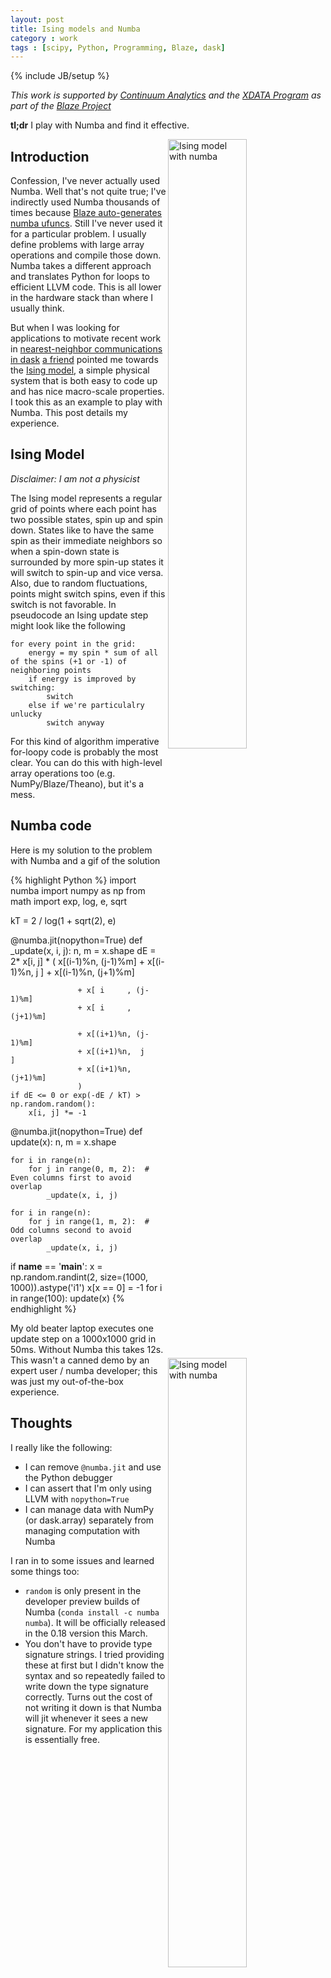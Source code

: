 ```yaml
---
layout: post
title: Ising models and Numba
category : work
tags : [scipy, Python, Programming, Blaze, dask]
---
```

{% include JB/setup %}

*This work is supported by [Continuum Analytics](http://continuum.io)
and the [XDATA Program](http://www.darpa.mil/our_work/i2o/programs/xdata.aspx)
as part of the [Blaze Project](http://blaze.pydata.org/docs/dev/index.html)*

**tl;dr** I play with Numba and find it effective.

<img src="{{ BASE_PATH }}/images/ising.gif"
     alt="Ising model with numba"
     width="50%"
     align="right">

Introduction
------------

Confession, I've never actually used Numba.  Well that's not
quite true; I've indirectly used Numba thousands of times because [Blaze
auto-generates numba ufuncs](http://continuum.io/blog/blaze-and-numba).
Still I've never used it for a particular problem.  I usually define problems
with large array operations and compile those down.  Numba takes a different
approach and translates Python for loops to efficient LLVM code.
This is all lower in the hardware stack than where I usually think.

But when I was looking for applications to motivate recent work in
[nearest-neighbor communications in
dask](http://dask.readthedocs.org/en/latest/ghost.html) [a
friend](https://github.com/maxhutch/) pointed me
towards the [Ising model](http://en.wikipedia.org/wiki/Ising_model), a simple
physical system that is both easy to code up and has nice macro-scale
properties.  I took this as an example to play with Numba.  This post details
my experience.


Ising Model
-----------

*Disclaimer: I am not a physicist*

The Ising model represents a regular grid of points where each point has two
possible states, spin up and spin down.  States like to have the same spin as
their immediate neighbors so when a spin-down state is surrounded by more
spin-up states it will switch to spin-up and vice versa.  Also, due to random
fluctuations, points might switch spins, even if this switch is not favorable.
In pseudocode an Ising update step might look like the following

    for every point in the grid:
        energy = my spin * sum of all of the spins (+1 or -1) of neighboring points
        if energy is improved by switching:
            switch
        else if we're particulalry unlucky
            switch anyway

For this kind of algorithm imperative for-loopy code is probably the most
clear.  You can do this with high-level array operations too (e.g.
NumPy/Blaze/Theano), but it's a mess.


Numba code
----------

Here is my solution to the problem with Numba and a gif of the solution

<img src="{{ BASE_PATH }}/images/ising.gif"
     alt="Ising model with numba"
     width="50%"
     align="right">

{% highlight Python %}
import numba
import numpy as np
from math import exp, log, e, sqrt

kT = 2 / log(1 + sqrt(2), e)

@numba.jit(nopython=True)
def _update(x, i, j):
    n, m = x.shape
    dE = 2* x[i, j] * (
                     x[(i-1)%n, (j-1)%m]
                   + x[(i-1)%n,  j     ]
                   + x[(i-1)%n, (j+1)%m]

                   + x[ i     , (j-1)%m]
                   + x[ i     , (j+1)%m]

                   + x[(i+1)%n, (j-1)%m]
                   + x[(i+1)%n,  j     ]
                   + x[(i+1)%n, (j+1)%m]
                   )
    if dE <= 0 or exp(-dE / kT) > np.random.random():
        x[i, j] *= -1

@numba.jit(nopython=True)
def update(x):
    n, m = x.shape

    for i in range(n):
        for j in range(0, m, 2):  # Even columns first to avoid overlap
            _update(x, i, j)

    for i in range(n):
        for j in range(1, m, 2):  # Odd columns second to avoid overlap
            _update(x, i, j)

if __name__ == '__main__':
    x = np.random.randint(2, size=(1000, 1000)).astype('i1')
    x[x == 0] = -1
    for i in range(100):
        update(x)
{% endhighlight %}

My old beater laptop executes one update step on a 1000x1000 grid in 50ms.
Without Numba this takes 12s.  This wasn't a canned demo by an expert user /
numba developer; this was just my out-of-the-box experience.


Thoughts
--------

I really like the following:

*  I can remove `@numba.jit` and use the Python debugger
*  I can assert that I'm only using LLVM with `nopython=True`
*  I can manage data with NumPy (or dask.array) separately from managing
   computation with Numba

I ran in to some issues and learned some things too:

*  `random` is only present in the developer preview builds of Numba
    (`conda install -c numba numba`).  It will be officially released in the
    0.18 version this March.
*  You don't have to provide type signature strings.  I tried providing these
   at first but I didn't know the syntax and so repeatedly failed to write down
   the type signature correctly.  Turns out the cost of not writing it down is
   that Numba will jit whenever it sees a new signature.  For my application
   this is essentially free.
